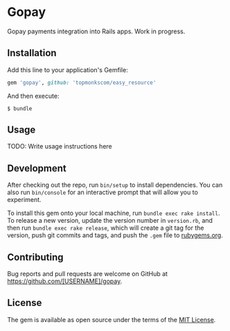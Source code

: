 # Gopay

Gopay payments integration into Rails apps. Work in progress.

## Installation

Add this line to your application's Gemfile:

```ruby
gem 'gopay', github: 'topmonkscom/easy_resource'
```

And then execute:

    $ bundle

## Usage

TODO: Write usage instructions here

## Development

After checking out the repo, run `bin/setup` to install dependencies. You can also run `bin/console` for an interactive prompt that will allow you to experiment.

To install this gem onto your local machine, run `bundle exec rake install`. To release a new version, update the version number in `version.rb`, and then run `bundle exec rake release`, which will create a git tag for the version, push git commits and tags, and push the `.gem` file to [rubygems.org](https://rubygems.org).

## Contributing

Bug reports and pull requests are welcome on GitHub at https://github.com/[USERNAME]/gopay.

## License

The gem is available as open source under the terms of the [MIT License](https://opensource.org/licenses/MIT).
